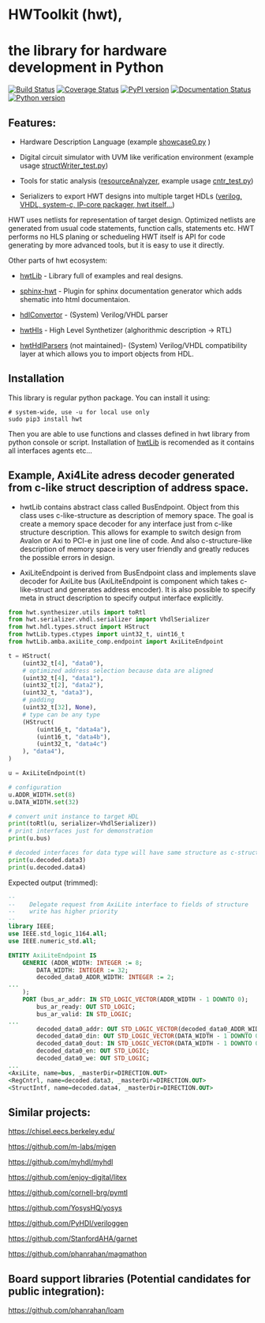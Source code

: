 # HWToolkit (hwt),
# the library for hardware development in Python
[![Build Status](https://travis-ci.org/Nic30/hwt.svg?branch=master)](https://travis-ci.org/Nic30/hwt)
[![Coverage Status](https://coveralls.io/repos/github/Nic30/hwt/badge.svg?branch=master)](https://coveralls.io/github/Nic30/hwt?branch=master)
[![PyPI version](https://badge.fury.io/py/hwt.svg)](http://badge.fury.io/py/hwt) 
[![Documentation Status](https://readthedocs.org/projects/hwtoolkit/badge/?version=latest)](http://hwtoolkit.readthedocs.io/en/latest/?badge=latest) 
[![Python version](https://img.shields.io/pypi/pyversions/hwt.svg)](https://img.shields.io/pypi/pyversions/hwt.svg)

## Features:
* Hardware Description Language (example [showcase0.py](https://github.com/Nic30/hwtLib/blob/master/hwtLib/samples/showcase0.py) )

* Digital circuit simulator with UVM like verification environment (example usage [structWriter_test.py](https://github.com/Nic30/hwtLib/blob/master/hwtLib/structManipulators/structWriter_test.py))

* Tools for static analysis ([resourceAnalyzer](https://github.com/Nic30/hwt/blob/master/hwt/serializer/resourceAnalyzer/analyzer.py), example usage [cntr_test.py](https://github.com/Nic30/hwtLib/blob/master/hwtLib/samples/arithmetic/cntr_test.py))

* Serializers to export HWT designs into multiple target HDLs ([verilog, VHDL, system-c, IP-core packager, hwt itself...](https://github.com/Nic30/hwt/tree/master/hwt/serializer))

HWT uses netlists for representation of target design. Optimized netlists are generated from usual code statements, function calls, statements etc. HWT performs no HLS planing or schedueling HWT itself is API for code generating by more advanced tools, but it is easy to use it directly.

Other parts of hwt ecosystem:

* [hwtLib](https://github.com/Nic30/hwtLib) - Library full of examples and real designs.

* [sphinx-hwt](https://github.com/Nic30/sphinx-hwt) - Plugin for sphinx documentation generator which adds shematic into html documentaion. 

* [hdlConvertor](https://github.com/Nic30/hdlConvertor) - (System) Verilog/VHDL parser

* [hwtHls](https://github.com/Nic30/hwtHls) - High Level Synthetizer (alghorithmic description -> RTL)

* [hwtHdlParsers](https://github.com/Nic30/hwtHdlParsers) (not maintained)- (System) Verilog/VHDL compatibility layer at which allows you to import objects from HDL.


## Installation

This library is regular python package. You can install it using:
```
# system-wide, use -u for local use only
sudo pip3 install hwt
```

Then you are able to use functions and classes defined in hwt library from python console or script.
Installation of [hwtLib](https://github.com/Nic30/hwtLib) is recomended as it contains all interfaces agents etc...


## Example, Axi4Lite adress decoder generated from c-like struct description of address space.

* hwtLib contains abstract class called BusEndpoint. Object from this class uses c-like-structure as description of memory space. The goal is create a memory space decoder for any interface just from c-like structure description. This allows for example to switch design from Avalon or Axi to PCI-e in just one line of code. And also c-structure-like description of memory space is very user friendly and greatly reduces the possible errors in design. 
 
* AxiLiteEndpoint is derived from BusEndpoint class and implements slave decoder for AxiLite bus
(AxiLiteEndpoint is component which takes c-like-struct and generates address encoder). It is also possible to specify meta in struct description to specify output interface explicitly.

```python
from hwt.synthesizer.utils import toRtl
from hwt.serializer.vhdl.serializer import VhdlSerializer
from hwt.hdl.types.struct import HStruct
from hwtLib.types.ctypes import uint32_t, uint16_t
from hwtLib.amba.axiLite_comp.endpoint import AxiLiteEndpoint

t = HStruct(
    (uint32_t[4], "data0"),
    # optimized address selection because data are aligned
    (uint32_t[4], "data1"),
    (uint32_t[2], "data2"),
    (uint32_t, "data3"),
    # padding
    (uint32_t[32], None),
    # type can be any type
    (HStruct(
        (uint16_t, "data4a"),
        (uint16_t, "data4b"),
        (uint32_t, "data4c")
    ), "data4"),
)

u = AxiLiteEndpoint(t)

# configuration
u.ADDR_WIDTH.set(8)
u.DATA_WIDTH.set(32)

# convert unit instance to target HDL
print(toRtl(u, serializer=VhdlSerializer))
# print interfaces just for demonstration
print(u.bus)

# decoded interfaces for data type will have same structure as c-struct description (but it is interface)
print(u.decoded.data3)
print(u.decoded.data4)
```

Expected output (trimmed):
```vhdl
--
--    Delegate request from AxiLite interface to fields of structure
--    write has higher priority
--    
library IEEE;
use IEEE.std_logic_1164.all;
use IEEE.numeric_std.all;

ENTITY AxiLiteEndpoint IS
    GENERIC (ADDR_WIDTH: INTEGER := 8;
        DATA_WIDTH: INTEGER := 32;
        decoded_data0_ADDR_WIDTH: INTEGER := 2;
...
    );
    PORT (bus_ar_addr: IN STD_LOGIC_VECTOR(ADDR_WIDTH - 1 DOWNTO 0);
        bus_ar_ready: OUT STD_LOGIC;
        bus_ar_valid: IN STD_LOGIC;
...
        decoded_data0_addr: OUT STD_LOGIC_VECTOR(decoded_data0_ADDR_WIDTH - 1 DOWNTO 0);
        decoded_data0_din: OUT STD_LOGIC_VECTOR(DATA_WIDTH - 1 DOWNTO 0);
        decoded_data0_dout: IN STD_LOGIC_VECTOR(DATA_WIDTH - 1 DOWNTO 0);
        decoded_data0_en: OUT STD_LOGIC;
        decoded_data0_we: OUT STD_LOGIC;
...
<AxiLite, name=bus, _masterDir=DIRECTION.OUT>
<RegCntrl, name=decoded.data3, _masterDir=DIRECTION.OUT>
<StructIntf, name=decoded.data4, _masterDir=DIRECTION.OUT>
```



## Similar projects:

https://chisel.eecs.berkeley.edu/

https://github.com/m-labs/migen

https://github.com/myhdl/myhdl

https://github.com/enjoy-digital/litex

https://github.com/cornell-brg/pymtl

https://github.com/YosysHQ/yosys

https://github.com/PyHDI/veriloggen

https://github.com/StanfordAHA/garnet

https://github.com/phanrahan/magmathon


## Board support libraries (Potential candidates for public integration):

https://github.com/phanrahan/loam


